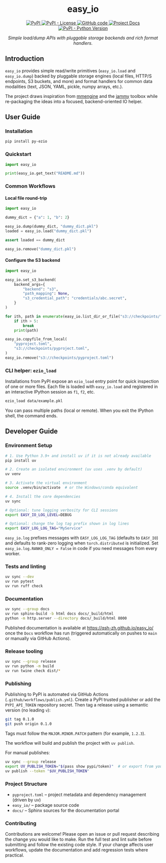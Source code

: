 <h1 align="center">easy_io</h1>

<p align="center">
  <a href="https://pypi.org/project/py-ezio/">
    <img src="https://img.shields.io/pypi/v/py-ezio?style=for-the-badge" alt="PyPI" />
  </a>
  <a href="https://pypi.org/project/py-ezio/">
    <img src="https://img.shields.io/pypi/l/py-ezio?style=for-the-badge" alt="PyPI - License" />
  </a>
  <a href="https://github.com/qsh-zh/easy_io">
    <img src="https://img.shields.io/badge/-github-grey?style=for-the-badge&logo=github" alt="GitHub code" />
  </a>
  <a href="https://qsh-zh.github.io/easy_io/">
    <img src="https://img.shields.io/badge/docs-gh--pages-blue?style=for-the-badge" alt="Project Docs" />
  </a>
  <a href="https://pypi.org/project/py-ezio/">
    <img src="https://img.shields.io/pypi/pyversions/py-ezio?style=for-the-badge" alt="PyPI - Python Version" />
  </a>
</p>

<p align="center">
  <i>Simple load/dump APIs with pluggable storage backends and rich format handlers.</i>
</p>

## Introduction

`easy_io` provides simple read/write primitives (`easy_io.load` and `easy_io.dump`) backed by pluggable storage engines (local files, HTTP/S endpoints, S3 buckets, and more) and format handlers for common data modalities (text, JSON, YAML, pickle, numpy arrays, etc.).

The project draws inspiration from [mmengine](https://github.com/open-mmlab/mmengine) and the [jammy](https://gitlab.com/qsh.zh/jam/) toolbox while re-packaging the ideas into a focused, backend-oriented IO helper.

## User Guide

### Installation

```bash
pip install py-ezio
```

### Quickstart

```python
import easy_io

print(easy_io.get_text("README.md"))
```

### Common Workflows

#### Local file round-trip

```python
import easy_io

dummy_dict = {"a": 1, "b": 2}

easy_io.dump(dummy_dict, "dummy_dict.pkl")
loaded = easy_io.load("dummy_dict.pkl")

assert loaded == dummy_dict

easy_io.remove("dummy_dict.pkl")
```

#### Configure the S3 backend

```python
import easy_io

easy_io.set_s3_backend(
    backend_args={
        "backend": "s3",
        "path_mapping": None,
        "s3_credential_path": "credentials/abc.secret",
    }
)

for ith, path in enumerate(easy_io.list_dir_or_file("s3://checkpoints/")):
    if ith > 5:
        break
    print(path)

easy_io.copyfile_from_local(
    "pyproject.toml",
    "s3://checkpoints/pyproject.toml",
)
easy_io.remove("s3://checkpoints/pyproject.toml")
```

### CLI helper: `ezio_load`

Installations from PyPI expose an `ezio_load` entry point for quick inspection of
one or more files. Each file is loaded with `easy_io.load` and registered in an
interactive IPython session as `f1`, `f2`, etc.

```bash
ezio_load data/example.pkl
```

You can pass multiple paths (local or remote). When you exit the IPython shell,
the command ends.

## Developer Guide

### Environment Setup

```bash
# 1. Use Python 3.9+ and install uv if it is not already available
pip install uv

# 2. Create an isolated environment (uv uses .venv by default)
uv venv

# 3. Activate the virtual environment
source .venv/bin/activate  # or the Windows/conda equivalent

# 4. Install the core dependencies
uv sync

# Optional: tune logging verbosity for CLI sessions
export EASY_IO_LOG_LEVEL=DEBUG

# Optional: change the log tag prefix shown in log lines
export EASY_LOG_LOG_TAG="MyService"
```

`easy_io.log` prefixes messages with `EASY_LOG_LOG_TAG` (defaults to `EASY_IO`) and
defaults to rank-zero logging when `torch.distributed` is initialized. Set
`easy_io.log.RANK0_ONLY = False` in code if you need messages from every worker.

### Tests and linting

```bash
uv sync --dev
uv run pytest
uv run ruff check
```

### Documentation

```bash
uv sync --group docs
uv run sphinx-build -b html docs docs/_build/html
python -m http.server --directory docs/_build/html 8000
```

Published documentation is available at https://qsh-zh.github.io/easy_io/ once the `Docs` workflow has run (triggered automatically on pushes to `main` or manually via GitHub Actions).

### Release tooling

```bash
uv sync --group release
uv run python -m build
uv run twine check dist/*
```

### Publishing

Publishing to PyPI is automated via GitHub Actions (`.github/workflows/publish.yml`).
Create a PyPI trusted publisher or add the `PYPI_API_TOKEN` repository secret. Then
tag a release using a semantic version (no leading `v`):

```bash
git tag 0.1.0
git push origin 0.1.0
```

Tags must follow the `MAJOR.MINOR.PATCH` pattern (for example, `1.2.3`).

The workflow will build and publish the project with `uv publish`.

For manual publishes:

```bash
uv sync --group release
export UV_PUBLISH_TOKEN="$(pass show pypi/token)"  # or export from your secret manager
uv publish --token "$UV_PUBLISH_TOKEN"
```

### Project Structure

- `pyproject.toml` – project metadata and dependency management (driven by uv)
- `easy_io/` – package source code
- `docs/` – Sphinx sources for the documentation portal

### Contributing

Contributions are welcome! Please open an issue or pull request describing the
change you would like to make. Run the full test and lint suite before submitting
and follow the existing code style. If your change affects user workflows, update
the documentation and add regression tests where practical.
